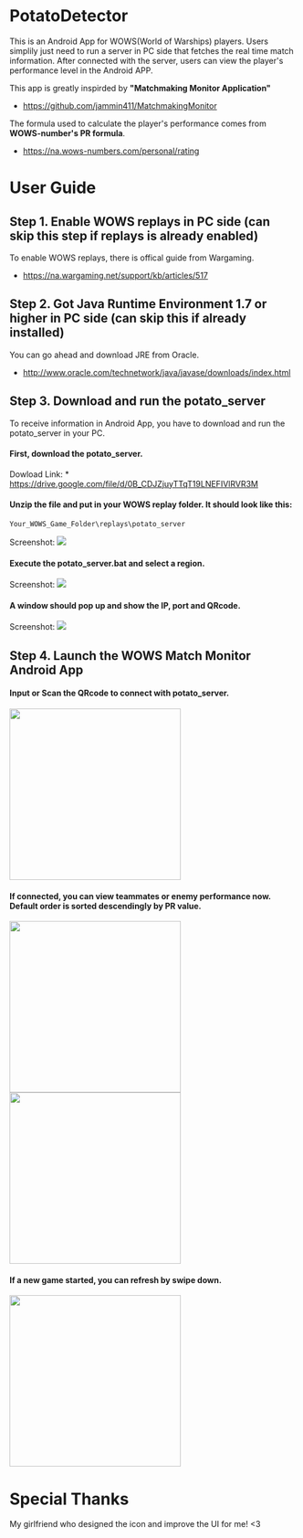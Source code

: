 # PotatoDetector

This is an Android App for WOWS(World of Warships) players. Users simplily just need to run a server in PC side that fetches the real time match information. After connected with the server, users can view the player's performance level in the Android APP.

This app is greatly inspirded by <b>"Matchmaking Monitor Application" </b>
* https://github.com/jammin411/MatchmakingMonitor

The formula used to calculate the player's performance comes from <b>WOWS-number's PR formula</b>.
* https://na.wows-numbers.com/personal/rating

# User Guide

## Step 1. Enable WOWS replays in PC side (can skip this step if replays is already enabled)
To enable WOWS replays, there is offical guide from Wargaming.
* https://na.wargaming.net/support/kb/articles/517

## Step 2. Got Java Runtime Environment 1.7 or higher in PC side (can skip this if already installed)
You can go ahead and download JRE from Oracle.
* http://www.oracle.com/technetwork/java/javase/downloads/index.html

## Step 3. Download and run the potato_server
To receive information in Android App, you have to download and run the potato_server in your PC. 

#### First, download the potato_server.
Dowload Link: * https://drive.google.com/file/d/0B_CDJZjuyTTqT19LNEFIVlRVR3M
#### Unzip the file and put in your WOWS replay folder. It should look like this:
```
Your_WOWS_Game_Folder\replays\potato_server
```
Screenshot:
<img src="https://raw.githubusercontent.com/Vigroid/PotatoDetector/master/screenshots/server_unzip.jpg">

#### Execute the potato_server.bat and select a region.
Screenshot:
<img src="https://raw.githubusercontent.com/Vigroid/PotatoDetector/master/screenshots/region.jpg">

#### A window should pop up and show the IP, port and QRcode.
Screenshot:
<img src="https://raw.githubusercontent.com/Vigroid/PotatoDetector/master/screenshots/server_UI.jpg">

## Step 4. Launch the WOWS Match Monitor Android App

#### Input or Scan the QRcode to connect with potato_server.
<img src="https://raw.githubusercontent.com/Vigroid/PotatoDetector/master/screenshots/connect.png" width="300">

#### If connected, you can view teammates or enemy performance now. Default order is sorted descendingly by PR value.
<img src="https://raw.githubusercontent.com/Vigroid/PotatoDetector/master/screenshots/team.png" width="300">
<img src="https://raw.githubusercontent.com/Vigroid/PotatoDetector/master/screenshots/enemy.png", width="300">

#### If a new game started, you can refresh by swipe down.
<img src="https://raw.githubusercontent.com/Vigroid/PotatoDetector/master/screenshots/refresh.png" width="300">

# Special Thanks

My girlfriend who designed the icon and improve the UI for me! <3
